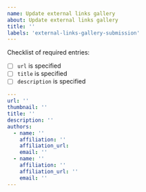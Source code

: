 ```yaml
---
name: Update external links gallery
about: Update external links gallery
title: ''
labels: 'external-links-gallery-submission'
---
```


<!-- Please fill out the template below. -->

Checklist of required entries:

- [ ] `url` is specified
- [ ] `title` is specified
- [ ] `description` is specified

```yaml
---
url: ''
thumbnail: ''
title: ''
description: ''
authors:
  - name: ''
    affiliation: ''
    affiliation_url:
    email: ''
  - name: ''
    affiliation: ''
    affiliation_url: ''
    email: ''
---

```

<!-- Feel free to add comments below this line -->
